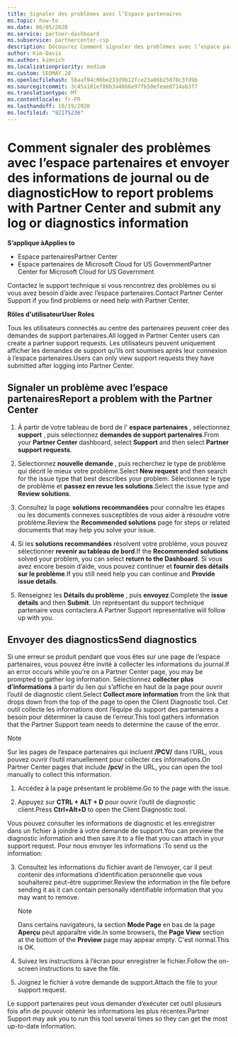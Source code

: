 ```yaml
---
title: Signaler des problèmes avec l’Espace partenaires
ms.topic: how-to
ms.date: 06/05/2020
ms.service: partner-dashboard
ms.subservice: partnercenter-csp
description: Découvrez Comment signaler des problèmes avec l’espace partenaires et Comment collecter des informations de diagnostic pour l’équipe de support partenaire.
author: Kim-Davis
ms.author: kimnich
ms.localizationpriority: medium
ms.custom: SEOMAY.20
ms.openlocfilehash: 58aaf94c06be233d9b12fce23a86b25078c3fd9b
ms.sourcegitcommit: 3c45a181ef86b3a4866e97fb50efeae8714ab3f7
ms.translationtype: MT
ms.contentlocale: fr-FR
ms.lasthandoff: 10/19/2020
ms.locfileid: "92175236"
---
```

# <a name="how-to-report-problems-with-partner-center-and-submit-any-log-or-diagnostics-information"></a><span data-ttu-id="96b1b-103">Comment signaler des problèmes avec l’espace partenaires et envoyer des informations de journal ou de diagnostic</span><span class="sxs-lookup"><span data-stu-id="96b1b-103">How to report problems with Partner Center and submit any log or diagnostics information</span></span>

<span data-ttu-id="96b1b-104">**S’applique à**</span><span class="sxs-lookup"><span data-stu-id="96b1b-104">**Applies to**</span></span>

- <span data-ttu-id="96b1b-105">Espace partenaires</span><span class="sxs-lookup"><span data-stu-id="96b1b-105">Partner Center</span></span>
- <span data-ttu-id="96b1b-106">Espace partenaires de Microsoft Cloud for US Government</span><span class="sxs-lookup"><span data-stu-id="96b1b-106">Partner Center for Microsoft Cloud for US Government</span></span>

<span data-ttu-id="96b1b-107">Contactez le support technique si vous rencontrez des problèmes ou si vous avez besoin d’aide avec l’espace partenaires.</span><span class="sxs-lookup"><span data-stu-id="96b1b-107">Contact Partner Center Support if you find problems or need help with Partner Center.</span></span>

<span data-ttu-id="96b1b-108">**Rôles d'utilisateur**</span><span class="sxs-lookup"><span data-stu-id="96b1b-108">**User Roles**</span></span>

<span data-ttu-id="96b1b-109">Tous les utilisateurs connectés au centre des partenaires peuvent créer des demandes de support partenaires.</span><span class="sxs-lookup"><span data-stu-id="96b1b-109">All logged in Partner Center users can create a partner support requests.</span></span> <span data-ttu-id="96b1b-110">Les utilisateurs peuvent uniquement afficher les demandes de support qu’ils ont soumises après leur connexion à l’espace partenaires.</span><span class="sxs-lookup"><span data-stu-id="96b1b-110">Users can only view support requests they have submitted after logging into Partner Center.</span></span>

## <a name="report-a-problem-with-the-partner-center"></a><span data-ttu-id="96b1b-111">Signaler un problème avec l’espace partenaires</span><span class="sxs-lookup"><span data-stu-id="96b1b-111">Report a problem with the Partner Center</span></span>

1. <span data-ttu-id="96b1b-112">À partir de votre tableau de bord de l' **espace partenaires** , sélectionnez **support** , puis sélectionnez **demandes de support partenaires**.</span><span class="sxs-lookup"><span data-stu-id="96b1b-112">From your **Partner Center** dashboard, select **Support** and then select **Partner support requests**.</span></span>

2. <span data-ttu-id="96b1b-113">Sélectionnez **nouvelle demande** , puis recherchez le type de problème qui décrit le mieux votre problème.</span><span class="sxs-lookup"><span data-stu-id="96b1b-113">Select **New request** and then search for the issue type that best describes your problem.</span></span> <span data-ttu-id="96b1b-114">Sélectionnez le type de problème et **passez en revue les solutions**.</span><span class="sxs-lookup"><span data-stu-id="96b1b-114">Select the issue type and **Review solutions**.</span></span>

3. <span data-ttu-id="96b1b-115">Consultez la page **solutions recommandées** pour connaître les étapes ou les documents connexes susceptibles de vous aider à résoudre votre problème.</span><span class="sxs-lookup"><span data-stu-id="96b1b-115">Review the **Recommended solutions** page for steps or related documents that may help you solve your issue.</span></span>

4. <span data-ttu-id="96b1b-116">Si les **solutions recommandées** résolvent votre problème, vous pouvez sélectionner **revenir au tableau de bord**.</span><span class="sxs-lookup"><span data-stu-id="96b1b-116">If the **Recommended solutions** solved your problem, you can select **return to the Dashboard**.</span></span> <span data-ttu-id="96b1b-117">Si vous avez encore besoin d’aide, vous pouvez continuer et **fournir des détails sur le problème**.</span><span class="sxs-lookup"><span data-stu-id="96b1b-117">If you still need help you can continue and **Provide issue details**.</span></span>

5. <span data-ttu-id="96b1b-118">Renseignez les **Détails du problème** , puis **envoyez**.</span><span class="sxs-lookup"><span data-stu-id="96b1b-118">Complete the **issue details** and then **Submit**.</span></span> <span data-ttu-id="96b1b-119">Un représentant du support technique partenaire vous contactera.</span><span class="sxs-lookup"><span data-stu-id="96b1b-119">A Partner Support representative will follow up with you.</span></span>

## <a name="send-diagnostics"></a><span data-ttu-id="96b1b-120">Envoyer des diagnostics</span><span class="sxs-lookup"><span data-stu-id="96b1b-120">Send diagnostics</span></span>

<span data-ttu-id="96b1b-121">Si une erreur se produit pendant que vous êtes sur une page de l’espace partenaires, vous pouvez être invité à collecter les informations du journal.</span><span class="sxs-lookup"><span data-stu-id="96b1b-121">If an error occurs while you're on a Partner Center page, you may be prompted to gather log information.</span></span> <span data-ttu-id="96b1b-122">Sélectionnez **collecter plus d’informations** à partir du lien qui s’affiche en haut de la page pour ouvrir l’outil de diagnostic client.</span><span class="sxs-lookup"><span data-stu-id="96b1b-122">Select **Collect more information** from the link that drops down from the top of the page to open the Client Diagnostic tool.</span></span> <span data-ttu-id="96b1b-123">Cet outil collecte les informations dont l’équipe du support des partenaires a besoin pour déterminer la cause de l’erreur.</span><span class="sxs-lookup"><span data-stu-id="96b1b-123">This tool gathers information that the Partner Support team needs to determine the cause of the error.</span></span> 

>[!NOTE]
><span data-ttu-id="96b1b-124">Sur les pages de l’espace partenaires qui incluent **/PCV/** dans l’URL, vous pouvez ouvrir l’outil manuellement pour collecter ces informations.</span><span class="sxs-lookup"><span data-stu-id="96b1b-124">On Partner Center pages that include **/pcv/** in the URL, you can open the tool manually to collect this information.</span></span>

1. <span data-ttu-id="96b1b-125">Accédez à la page présentant le problème.</span><span class="sxs-lookup"><span data-stu-id="96b1b-125">Go to the page with the issue.</span></span>

2. <span data-ttu-id="96b1b-126">Appuyez sur **CTRL + ALT + D** pour ouvrir l’outil de diagnostic client.</span><span class="sxs-lookup"><span data-stu-id="96b1b-126">Press **Ctrl+Alt+D** to open the Client Diagnostic tool.</span></span>

<span data-ttu-id="96b1b-127">Vous pouvez consulter les informations de diagnostic et les enregistrer dans un fichier à joindre à votre demande de support.</span><span class="sxs-lookup"><span data-stu-id="96b1b-127">You can preview the diagnostic information and then save it to a file that you can attach in your support request.</span></span> <span data-ttu-id="96b1b-128">Pour nous envoyer les informations :</span><span class="sxs-lookup"><span data-stu-id="96b1b-128">To send us the information:</span></span>

3. <span data-ttu-id="96b1b-129">Consultez les informations du fichier avant de l’envoyer, car il peut contenir des informations d’identification personnelle que vous souhaiterez peut-être supprimer.</span><span class="sxs-lookup"><span data-stu-id="96b1b-129">Review the information in the file before sending it as it can contain personally identifiable information that you may want to remove.</span></span>

    >[!NOTE]
    ><span data-ttu-id="96b1b-130">Dans certains navigateurs, la section **Mode Page** en bas de la page **Aperçu** peut apparaître vide.</span><span class="sxs-lookup"><span data-stu-id="96b1b-130">In some browsers, the **Page View** section at the bottom of the **Preview** page may appear empty.</span></span> <span data-ttu-id="96b1b-131">C'est normal.</span><span class="sxs-lookup"><span data-stu-id="96b1b-131">This is OK.</span></span>

4. <span data-ttu-id="96b1b-132">Suivez les instructions à l’écran pour enregistrer le fichier.</span><span class="sxs-lookup"><span data-stu-id="96b1b-132">Follow the on-screen instructions to save the file.</span></span>

5. <span data-ttu-id="96b1b-133">Joignez le fichier à votre demande de support.</span><span class="sxs-lookup"><span data-stu-id="96b1b-133">Attach the file to your support request.</span></span>

<span data-ttu-id="96b1b-134">Le support partenaires peut vous demander d’exécuter cet outil plusieurs fois afin de pouvoir obtenir les informations les plus récentes.</span><span class="sxs-lookup"><span data-stu-id="96b1b-134">Partner Support may ask you to run this tool several times so they can get the most up-to-date information.</span></span>

